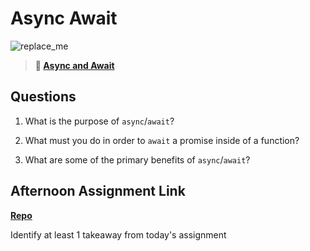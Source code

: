 # Async Await

![replace_me](https://codeworks.blob.core.windows.net/public/assets/img/illustrations/placeholder.svg)

> **📖 [Async and Await](https://codeworksacademy.com/fs-student-guide/resources/wk4/03-Async-Await)**

## Questions

1. What is the purpose of `async`/`await`?

2. What must you do in order to `await` a promise inside of a function?

3. What are some of the primary benefits of `async`/`await`?

## Afternoon Assignment Link

**[Repo](https://github.com/PeytonCurr/<ASSIGNMENT_REPO>)**

Identify at least 1 takeaway from today's assignment

